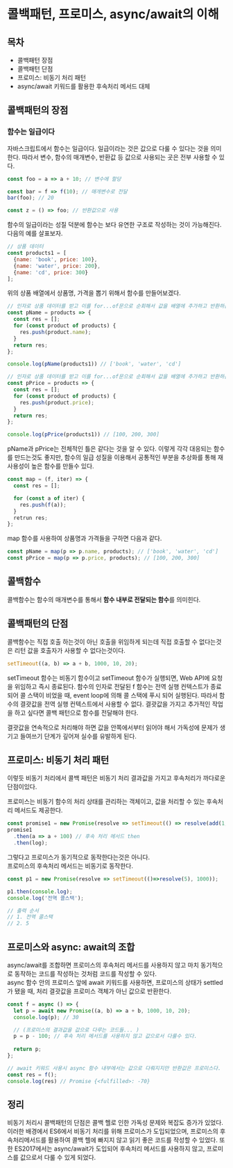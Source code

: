 # 콜백패턴, 프로미스, async/await의 이해

## 목차
- 콜백패턴 장점
- 콜백패턴 단점
- 프로미스: 비동기 처리 패턴
- async/await 키워드를 활용한 후속처리 메서드 대체

## 콜백패턴의 장점

### 함수는 일급이다

자바스크립트에서 함수는 일급이다. 일급이라는 것은 값으로 다룰 수 있다는 것을 의미한다. 따라서 변수, 함수의 매개변수, 반환값 등 값으로 사용되는 곳은 전부 사용할 수 있다.  

``` javascript
const foo = a => a + 10; // 변수에 할당

const bar = f => f(10); // 매개변수로 전달
bar(foo); // 20

const z = () => foo; // 반환값으로 사용 
```

함수의 일급이라는 성질 덕분에 함수는 보다 유연한 구조로 작성하는 것이 가능해진다.  
다음의 예를 살표보자.  

``` javascript
// 상품 데이터
const products1 = [ 
  {name: 'book', price: 100},
  {name: 'water', price: 200},
  {name: 'cd', price: 300}
];
```
위의 상품 배열에서 상품명, 가격을 뽑기 위해서 함수를 만들어보겠다.  

``` javascript
// 인자로 상품 데이터를 받고 이를 for...of문으로 순회해서 값을 배열에 추가하고 반환하는 함수다.
const pName = products => {
  const res = [];
  for (const product of products) {
    res.push(product.name);
  }
  return res;
};

console.log(pName(products1)) // ['book', 'water', 'cd']
```

``` javascript
// 인자로 상품 데이터를 받고 이를 for...of문으로 순회해서 값을 배열에 추가하고 반환하는 함수다.
const pPrice = products => {
  const res = [];
  for (const product of products) {
    res.push(product.price);
  }
  return res;
};

console.log(pPrice(products1)) // [100, 200, 300]
```

pName과 pPrice는 전체적인 틀은 같다는 것을 알 수 있다. 이렇게 각각 대응되는 함수를 만드는것도 좋지만, 함수의 일급 성질을 이용해서 공통적인 부분을 추상화를 통해 재사용성이 높은 함수를 만들수 있다.    

``` javascript
const map = (f, iter) => {
  const res = [];

  for (const a of iter) {
    res.push(f(a));
  }
  retrun res;
};
```

map 함수를 사용하여 상품명과 가격들을 구하면 다음과 같다.  
``` javascript
const pName = map(p => p.name, products); // ['book', 'water', 'cd']
const pPrice = map(p => p.price, products); // [100, 200, 300]
```

## 콜백함수
콜백함수는 함수의 매개변수를 통해서 **함수 내부로 전달되는 함수**를 의미힌다.  

## 콜백패턴의 단점 
콜백함수는 직접 호출 하는것이 아닌 호출을 위임하게 되는데 직접 호출할 수 없다는것은 리턴 값을 호출자가 사용할 수 없다는것이다.  

``` javascript
setTimeout((a, b) => a + b, 1000, 10, 20);
```

setTimeout 함수는 비동기 함수이고 setTimeout 함수가 실행되면, Web API에 요청을 위임하고 즉시 종료된다. 함수의 인자로 전달된 f 함수는 전역 실행 컨텍스트가 종료되어 콜 스택이 비었을 때, event loop에 의해 콜 스택에 푸시 되어 실행된다. 따라서 함수의 결괏값을 전역 실행 컨텍스트에서 사용할 수 없다. 결괏값을 가지고 추가적인 작업을 하고 싶다면 콜백 패턴으로 함수를 전달해야 한다.  

결괏값을 연속적으로 처리해야 하면 값을 안쪽에서부터 읽어야 해서 가독성에 문제가 생기고 들여쓰기 단계가 깊어져 실수를 유발하게 된다.  

## 프로미스: 비동기 처리 패턴
이렇듯 비동기 처리에서 콜백 패턴은 비동기 처리 결과값을 가지고 후속처리가 까다로운 단점이있다.  

프로미스는 비동기 함수의 처리 상태를 관리하는 객체이고, 값을 처리할 수 있는 후속처리 메서드도 제공한다.  

``` javascript
const promise1 = new Promise(resolve => setTimeout(() => resolve(add(1,2)), 1000));
promise1
  .then(a => a + 100) // 후속 처리 메서드 then
  .then(log);
```

그렇다고 프로미스가 동기적으로 동작한다는것은 아니다.  
프로미스의 후속처리 메서드는 비동기로 동작한다.  

``` javascript
const p1 = new Promise(resolve => setTimeout(()=>resolve(5), 1000));

p1.then(console.log);
console.log('전역 콜스택');

// 출력 순서
// 1. 전역 콜스택 
// 2. 5
```

## 프로미스와 async: await의 조합 

async/await를 조합하면 프로미스의 후속처리 메서드를 사용하지 않고 마치 동기적으로 동작하는 코드를 작성하는 것처럼 코드를 작성할 수 있다.  
async 함수 안의 프로미스 앞에 await 키워드를 사용하면, 프로미스의 상태가 settled가 됐을 때, 처리 결괏값을 프로미스 객체가 아닌 값으로 반환한다.  
``` javascript
const f = async () => {
  let p = await new Promise((a, b) => a + b, 1000, 10, 20);
  console.log(p); // 30

  // (프로미스의 결과값을 값으로 다루는 코드들... )
  p = p - 100; // 후속 처리 메서드를 사용하지 않고 값으로서 다룰수 있다. 
  
  return p;
};

// await 키워드 사용시 async 함수 내부에서는 값으로 다뤄지지만 반환값은 프로미스다. 
const res = f();
console.log(res) // Promise {<fulfilled>: -70}
```

## 정리
비동기 처리시 콜백패턴의 단점은 콜백 헬로 인한 가독성 문제와 복잡도 증가가 있었다. 이러한 배경에서 ES6에서 비동기 처리를 위해 프로미스가 도입되었으며, 프로미스의 후속처리메서드를 활용하여 콜백 헬에 빠지지 않고 읽기 좋은 코드를 작성할 수 있었다. 또한 ES2017에서는 async/await가 도입되어 후속처리 메서드를 사용하지 않고, 프로미스를 값으로서 다룰 수 있게 되었다.  
